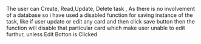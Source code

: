 The user can Create, Read,Update, Delete task , As there is no involvement of a database so i have used a disabled function for saving instance of the task,  like if user update or edit any card and then click save button then the function will disable that particular card which make user unable to edit furthur, unless Edit Botton is Clicked